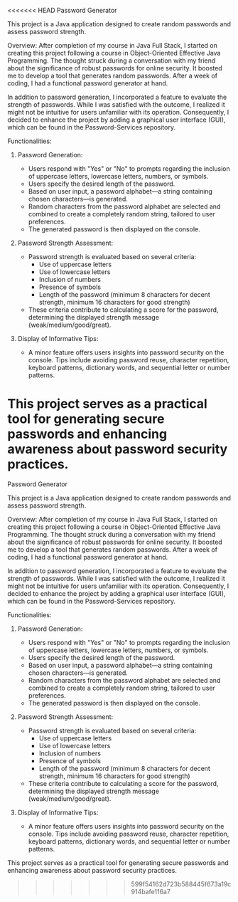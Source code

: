 <<<<<<< HEAD
 Password Generator

This project is a Java application designed to create random passwords and assess password strength.

Overview:
After completion of my course in Java Full Stack, I started on creating this project following a course in Object-Oriented Effective Java Programming. The thought struck during a conversation with my friend about the significance of robust passwords for online security. It boosted me to develop a tool that generates random passwords. After a week of coding, I had a functional password generator at hand.

In addition to password generation, I incorporated a feature to evaluate the strength of passwords. While I was satisfied with the outcome, I realized it might not be intuitive for users unfamiliar with its operation. Consequently, I decided to enhance the project by adding a graphical user interface (GUI), which can be found in the Password-Services repository.

Functionalities:
1. Password Generation:
   - Users respond with "Yes" or "No" to prompts regarding the inclusion of uppercase letters, lowercase letters, numbers, or symbols.
   - Users specify the desired length of the password.
   - Based on user input, a password alphabet—a string containing chosen characters—is generated.
   - Random characters from the password alphabet are selected and combined to create a completely random string, tailored to user preferences.
   - The generated password is then displayed on the console.

2. Password Strength Assessment:
   - Password strength is evaluated based on several criteria:
     - Use of uppercase letters
     - Use of lowercase letters
     - Inclusion of numbers
     - Presence of symbols
     - Length of the password (minimum 8 characters for decent strength, minimum 16 characters for good strength)
   - These criteria contribute to calculating a score for the password, determining the displayed strength message (weak/medium/good/great).

3. Display of Informative Tips:
   - A minor feature offers users insights into password security on the console. Tips include avoiding password reuse, character repetition, keyboard patterns, dictionary words, and sequential letter or number patterns.

This project serves as a practical tool for generating secure passwords and enhancing awareness about password security practices.
=======
 Password Generator

This project is a Java application designed to create random passwords and assess password strength.

Overview:
After completion of my course in Java Full Stack, I started on creating this project following a course in Object-Oriented Effective Java Programming. The thought struck during a conversation with my friend about the significance of robust passwords for online security. It boosted me to develop a tool that generates random passwords. After a week of coding, I had a functional password generator at hand.

In addition to password generation, I incorporated a feature to evaluate the strength of passwords. While I was satisfied with the outcome, I realized it might not be intuitive for users unfamiliar with its operation. Consequently, I decided to enhance the project by adding a graphical user interface (GUI), which can be found in the Password-Services repository.

Functionalities:
1. Password Generation:
   - Users respond with "Yes" or "No" to prompts regarding the inclusion of uppercase letters, lowercase letters, numbers, or symbols.
   - Users specify the desired length of the password.
   - Based on user input, a password alphabet—a string containing chosen characters—is generated.
   - Random characters from the password alphabet are selected and combined to create a completely random string, tailored to user preferences.
   - The generated password is then displayed on the console.

2. Password Strength Assessment:
   - Password strength is evaluated based on several criteria:
     - Use of uppercase letters
     - Use of lowercase letters
     - Inclusion of numbers
     - Presence of symbols
     - Length of the password (minimum 8 characters for decent strength, minimum 16 characters for good strength)
   - These criteria contribute to calculating a score for the password, determining the displayed strength message (weak/medium/good/great).

3. Display of Informative Tips:
   - A minor feature offers users insights into password security on the console. Tips include avoiding password reuse, character repetition, keyboard patterns, dictionary words, and sequential letter or number patterns.

This project serves as a practical tool for generating secure passwords and enhancing awareness about password security practices.
>>>>>>> 599f54162d723b588445f673a19c914bafe116a7

